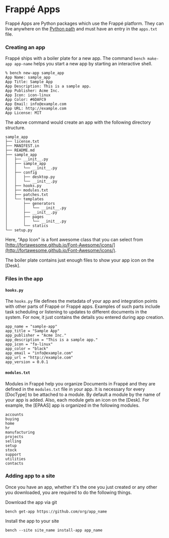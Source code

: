 <!-- add-breadcrumbs -->
# Frappé Apps

Frappé Apps are Python packages which use the Frappé platform. They can live
anywhere on the [Python
path](https://docs.python.org/2/tutorial/modules.html#the-module-search-path)
and must have an entry in the `apps.txt` file.


### Creating an app

Frappé ships with a boiler plate for a new app. The command `bench make-app
app-name` helps you start a new app by starting an interactive shell.


	% bench new-app sample_app
	App Name: sample_app
	App Title: Sample App
	App Description: This is a sample app.
	App Publisher: Acme Inc.
	App Icon: icon-linux
	App Color: #6DAFC9
	App Email: info@example.com
	App URL: http://example.com
	App License: MIT

The above command would create an app with the following directory structure.

	sample_app
	├── license.txt
	├── MANIFEST.in
	├── README.md
	├── sample_app
	│   ├── __init__.py
	│   ├── sample_app
	│   │   └── __init__.py
	│   ├── config
	│   │   ├── desktop.py
	│   │   └── __init__.py
	│   ├── hooks.py
	│   ├── modules.txt
	│   ├── patches.txt
	│   └── templates
	│       ├── generators
	│       │   └── __init__.py
	│       ├── __init__.py
	│       ├── pages
	│       │   └── __init__.py
	│       └── statics
	└── setup.py

Here, "App Icon" is a font awesome class that you can select from
[http://fortawesome.github.io/Font-Awesome/icons/](http://fortawesome.github.io/Font-Awesome/icons/).

The boiler plate contains just enough files to show your app icon on the [Desk].

### Files in the app

#### `hooks.py`

The	`hooks.py` file defines the metadata of your app and integration points
with other parts of Frappé or Frappé apps. Examples of such parts include task
scheduling or listening to updates to different documents in the system. For
now, it just contains the details you entered during app creation.


	app_name = "sample-app"
	app_title = "Sample App"
	app_publisher = "Acme Inc."
	app_description = "This is a sample app."
	app_icon = "fa-linux"
	app_color = "black"
	app_email = "info@example.com"
	app_url = "http://example.com"
	app_version = 0.0.1

#### `modules.txt`

Modules in Frappé help you organize Documents in Frappé and they are defined in
the `modules.txt` file in your app. It is necessary for every [DocType] to be
attached to a module. By default a module by the name of your app is added.
Also, each module gets an icon on the [Desk]. For example, the [EPAAS] app is
organized in the following modules.

	accounts
	buying
	home
	hr
	manufacturing
	projects
	selling
	setup
	stock
	support
	utilities
	contacts

### Adding app to a site

Once you have an app, whether it's the one you just created or any other you
downloaded, you are required to do the following things.

Download the app via git

    bench get-app https://github.com/org/app_name

Install the app to your site

    bench --site site_name install-app app_name

